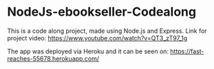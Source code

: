 # NodeJs-ebookseller-Codealong
This is a code along project, made using Node.js and Express. 
Link for project video: https://www.youtube.com/watch?v=QT3_zT97_1g

The app was deployed via Heroku and it can be seen on: https://fast-reaches-55678.herokuapp.com/
